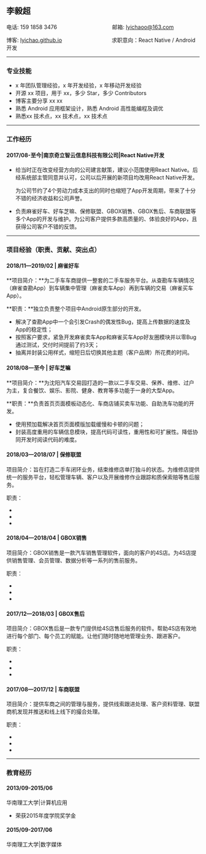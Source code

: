 ## 李毅超

电话: 159 1858 3476　　　　　　　 　　　邮箱: lyichaoo@163.com

博客: [lyichao.github.io](https://lyichao.github.io/)　　　　　　　　　  求职意向：React Native / Android 开发　

---

### 专业技能

* x 年团队管理经验，x 年开发经验，x 年移动开发经验
* 开源 xx 项目，用于 xx，多少 Star，多少 Contributors
* 博客主要分享 xx xx
* 熟悉 Android 应用框架设计，熟悉 Android 高性能编程及调优
* 熟悉xx 技术点，xx 技术点，xx 技术点

---

### 工作经历

#### 2017/08-至今|南京奇立智云信息科技有限公司|React Native开发

- 给当时正在改变经营方向的公司建言献策，建议小范围使用React Native。后经系统部主管同意并认可，公司以后开展的新项目均改用React Native开发。

  为公司节约了4个劳动力成本支出的同时也缩短了App开发周期，带来了十分不错的经济收益和公司声誉。

- 负责麻雀好车、好车芝嘛、保修联盟、GBOX销售、GBOX售后、车商联盟等多个App的开发与维护。为公司客户提供多款高质量的、体验良好的App，且获得公司客户不错的反馈。

---

### 项目经验（**职责、贡献、突出点**）

#### 2018/11—2019/02 | 麻雀好车

**项目简介：**为二手车车商提供一整套的二手车服务平台。从查勘车车辆情况（麻雀查勘App）到车辆集中管理（麻雀卖车App）再到车辆的交易（麻雀买车App）。

**职责：**独立负责整个项目中Android原生部分的开发。

- 解决了查勘App中一个会引发Crash的偶发性Bug，提高上传数据的速度及App的稳定性；
- 按照客户要求，紧急开发麻雀卖车App和麻雀买车App好友圈模块并以零Bug通过测试，交付时间提前了约3天；
- 抽离并封装公用样式，缩短日后切换其他主题（客户品牌）所花费的时间。

#### 2018/08—至今 | 好车芝嘛

**项目简介：**为沈阳汽车交易园打造的一款以二手车交易、保养、维修、过户为主，复合餐饮、娱乐、影院、健身、教育等多功能于一身的大型App。

**职责：**负责首页页面模板动态化、车商店铺买卖车功能、自助洗车功能的开发。

- 使用预加载解决首页页面模版加载缓慢和卡顿的问题；
- 封装高度重用的车辆信息模块，提高代码可读性，重用性和可扩展性。降低协同开发时阅读代码的难度。

#### 2018/03—2018/07 | 保修联盟

项目简介：旨在打造二手车闭环业务，结束维修店单打独斗的状态。为维修店提供统一的服务平台，轻松管理车辆、客户以及开展维修作业跟踪和质保索赔等售后服务。


职责：

- 
- 
- 

#### 2018/04—2018/04 | GBOX销售

项目简介：GBOX销售是一款汽车销售管理软件，面向的客户的4S店。为4S店提供销售管理、会员管理、数据分析等一系列的售前服务。


职责：

- 
- 
- 

#### 2017/12—2018/03 | GBOX售后

项目简介：GBOX售后是一款专门提供给4S店售后服务的软件。帮助4S店有效地进行每个部门、每个员工的赋能。让他们随时随地地管理业务、跟进客户。


职责：

- 
- 
- 

#### 2017/08—2017/12 | 车商联盟

项目简介：提供车商之间的管理与服务，提供线索跟进处理、客户资料管理、联盟商机发现并推送和线上线下的撮合处理。


职责：

- 
- 
- 

---

### 教育经历

#### 2013/09-2015/06

华南理工大学|计算机应用

* 荣获2015年度学院奖学金

####  2015/09-2017/06

华南理工大学|数字媒体
